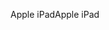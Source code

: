 <span data-ttu-id="58e1a-101">Apple iPad</span><span class="sxs-lookup"><span data-stu-id="58e1a-101">Apple iPad</span></span>